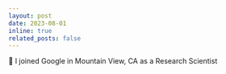 ```yaml
---
layout: post
date: 2023-08-01
inline: true
related_posts: false
---
```


:briefcase: I joined Google in Mountain View, CA as a Research Scientist
